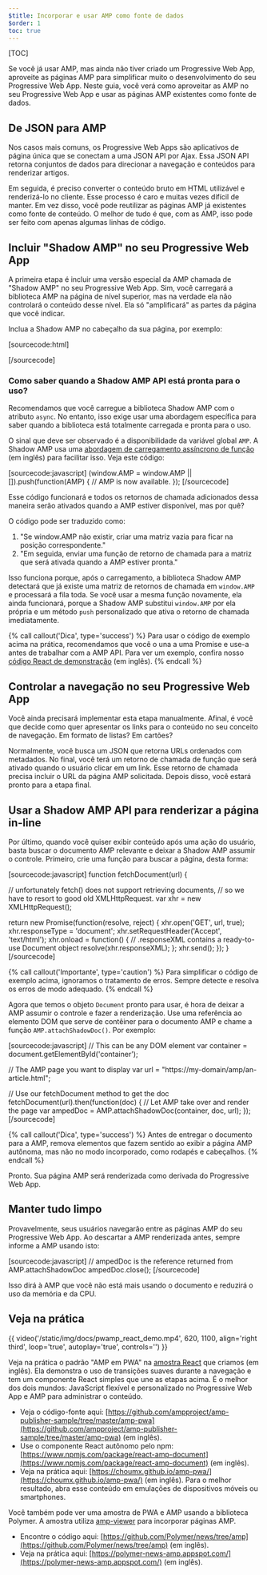 ```yaml
---
$title: Incorporar e usar AMP como fonte de dados
$order: 1
toc: true
---
```

[TOC]

Se você já usar AMP, mas ainda não tiver criado um Progressive Web App, aproveite as páginas AMP para simplificar muito o desenvolvimento do seu Progressive Web App. Neste guia, você verá como aproveitar as AMP no seu Progressive Web App e usar as páginas AMP existentes como fonte de dados.

## De JSON para AMP

Nos casos mais comuns, os Progressive Web Apps são aplicativos de página única que se conectam a uma JSON API por Ajax. Essa JSON API retorna conjuntos de dados para direcionar a navegação e conteúdos para renderizar artigos.

Em seguida, é preciso converter o conteúdo bruto em HTML utilizável e renderizá-lo no cliente. Esse processo é caro e muitas vezes difícil de manter. Em vez disso, você pode reutilizar as páginas AMP já existentes como fonte de conteúdo. O melhor de tudo é que, com as AMP, isso pode ser feito com apenas algumas linhas de código.

## Incluir "Shadow AMP" no seu Progressive Web App

A primeira etapa é incluir uma versão especial da AMP chamada de "Shadow AMP" no seu Progressive Web App. Sim, você carregará a biblioteca AMP na página de nível superior, mas na verdade ela não controlará o conteúdo desse nível. Ela só "amplificará" as partes da página que você indicar.

Inclua a Shadow AMP no cabeçalho da sua página, por exemplo:

[sourcecode:html]
<!-- Asynchronously load the AMP-with-Shadow-DOM runtime library. -->
<script async src="https://cdn.ampproject.org/shadow-v0.js"></script>
[/sourcecode]

### Como saber quando a Shadow AMP API está pronta para o uso?

Recomendamos que você carregue a biblioteca Shadow AMP com o atributo `async`. No entanto, isso exige usar uma abordagem específica para saber quando a biblioteca está totalmente carregada e pronta para o uso.

O sinal que deve ser observado é a disponibilidade da variável global `AMP`. A Shadow AMP usa uma [abordagem de carregamento assíncrono de função](http://mrcoles.com/blog/google-analytics-asynchronous-tracking-how-it-work/) (em inglês) para facilitar isso. Veja este código:

[sourcecode:javascript]
(window.AMP = window.AMP || []).push(function(AMP) {
  // AMP is now available.
});
[/sourcecode]

Esse código funcionará e todos os retornos de chamada adicionados dessa maneira serão ativados quando a AMP estiver disponível, mas por quê?

O código pode ser traduzido como:

  1. "Se window.AMP não existir, criar uma matriz vazia para ficar na posição correspondente."
  1. "Em seguida, enviar uma função de retorno de chamada para a matriz que será ativada quando a AMP estiver pronta."

Isso funciona porque, após o carregamento, a biblioteca Shadow AMP detectará que já existe uma matriz de retornos de chamada em `window.AMP` e processará a fila toda. Se você usar a mesma função novamente, ela ainda funcionará, porque a Shadow AMP substitui `window.AMP` por ela própria e um método `push` personalizado que ativa o retorno de chamada imediatamente.

{% call callout('Dica', type='success') %}
Para usar o código de exemplo acima na prática, recomendamos que você o una a uma Promise e use-a antes de trabalhar com a AMP API. Para ver um exemplo, confira nosso [código React de demonstração](https://github.com/ampproject/amp-publisher-sample/blob/master/amp-pwa/src/components/amp-document/amp-document.js#L20) (em inglês).
{% endcall %}

## Controlar a navegação no seu Progressive Web App

Você ainda precisará implementar esta etapa manualmente. Afinal, é você que decide como quer apresentar os links para o conteúdo no seu conceito de navegação. Em formato de listas? Em cartões?

Normalmente, você busca um JSON que retorna URLs ordenados com metadados. No final, você terá um retorno de chamada de função que será ativado quando o usuário clicar em um link. Esse retorno de chamada precisa incluir o URL da página AMP solicitada. Depois disso, você estará pronto para a etapa final.

## Usar a Shadow AMP API para renderizar a página in-line

Por último, quando você quiser exibir conteúdo após uma ação do usuário, basta buscar o documento AMP relevante e deixar a Shadow AMP assumir o controle. Primeiro, crie uma função para buscar a página, desta forma:

[sourcecode:javascript]
function fetchDocument(url) {

  // unfortunately fetch() does not support retrieving documents,
  // so we have to resort to good old XMLHttpRequest.
  var xhr = new XMLHttpRequest();

  return new Promise(function(resolve, reject) {
    xhr.open('GET', url, true);
    xhr.responseType = 'document';
    xhr.setRequestHeader('Accept', 'text/html');
    xhr.onload = function() {
      // .responseXML contains a ready-to-use Document object
      resolve(xhr.responseXML);
    };
    xhr.send();
  });
}
[/sourcecode]

{% call callout('Importante', type='caution') %}
Para simplificar o código de exemplo acima, ignoramos o tratamento de erros. Sempre detecte e resolva os erros de modo adequado.
{% endcall %}

Agora que temos o objeto `Document` pronto para usar, é hora de deixar a AMP assumir o controle e fazer a renderização. Use uma referência ao elemento DOM que serve de contêiner para o documento AMP e chame a função `AMP.attachShadowDoc()`. Por exemplo:

[sourcecode:javascript]
// This can be any DOM element
var container = document.getElementById('container');

// The AMP page you want to display
var url = "https://my-domain/amp/an-article.html";

// Use our fetchDocument method to get the doc
fetchDocument(url).then(function(doc) {
  // Let AMP take over and render the page
  var ampedDoc = AMP.attachShadowDoc(container, doc, url);
});
[/sourcecode]

{% call callout('Dica', type='success') %}
Antes de entregar o documento para a AMP, remova elementos que fazem sentido ao exibir a página AMP autônoma, mas não no modo incorporado, como rodapés e cabeçalhos.
{% endcall %}

Pronto. Sua página AMP será renderizada como derivada do Progressive Web App.

## Manter tudo limpo

Provavelmente, seus usuários navegarão entre as páginas AMP do seu Progressive Web App. Ao descartar a AMP renderizada antes, sempre informe a AMP usando isto:

[sourcecode:javascript]
// ampedDoc is the reference returned from AMP.attachShadowDoc
ampedDoc.close();
[/sourcecode]

Isso dirá à AMP que você não está mais usando o documento e reduzirá o uso da memória e da CPU.

## Veja na prática

{{ video('/static/img/docs/pwamp_react_demo.mp4', 620, 1100, align='right third', loop='true', autoplay='true', controls='') }}

Veja na prática o padrão "AMP em PWA" na [amostra React](https://github.com/ampproject/amp-publisher-sample/tree/master/amp-pwa) que criamos (em inglês). Ela demonstra o uso de transições suaves durante a navegação e tem um componente React simples que une as etapas acima. É o melhor dos dois mundos: JavaScript flexível e personalizado no Progressive Web App e AMP para administrar o conteúdo.

* Veja o código-fonte aqui: [https://github.com/ampproject/amp-publisher-sample/tree/master/amp-pwa](https://github.com/ampproject/amp-publisher-sample/tree/master/amp-pwa) (em inglês).
* Use o componente React autônomo pelo npm: [https://www.npmjs.com/package/react-amp-document](https://www.npmjs.com/package/react-amp-document) (em inglês).
* Veja na prática aqui: [https://choumx.github.io/amp-pwa/](https://choumx.github.io/amp-pwa/) (em inglês). Para o melhor resultado, abra esse conteúdo em emulações de dispositivos móveis ou smartphones.

Você também pode ver uma amostra de PWA e AMP usando a biblioteca Polymer. A amostra utiliza [amp-viewer](https://github.com/PolymerLabs/amp-viewer/) para incorporar páginas AMP.

* Encontre o código aqui: [https://github.com/Polymer/news/tree/amp](https://github.com/Polymer/news/tree/amp) (em inglês).
* Veja na prática aqui: [https://polymer-news-amp.appspot.com/](https://polymer-news-amp.appspot.com/) (em inglês).
 
 
